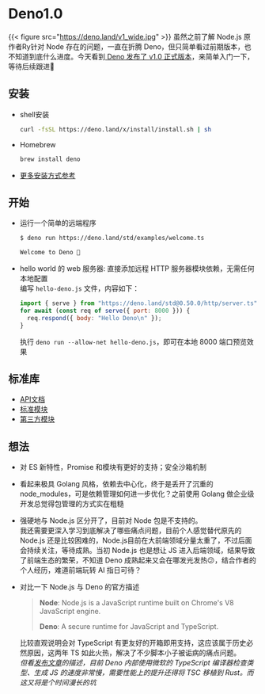 # Deno1.0

{{< figure src="https://deno.land/v1_wide.jpg" >}}
虽然之前了解 Node.js 原作者Ry针对 Node 存在的问题，一直在折腾 Deno，但只简单看过前期版本，也不知道到底什么进度。今天看到[ Deno 发布了 v1.0 正式版本](https://deno.land/v1)，来简单入门一下，等待后续跟进🦕

## 安装
* shell安装
  ```bash
  curl -fsSL https://deno.land/x/install/install.sh | sh
  ```
* Homebrew
  ```bash
  brew install deno
  ```
* [更多安装方式参考](https://github.com/denoland/deno_install)

## 开始
* 运行一个简单的远端程序
  ```bash
  $ deno run https://deno.land/std/examples/welcome.ts

  Welcome to Deno 🦕
  ```
* hello world 的 web 服务器: 直接添加远程 HTTP 服务器模块依赖，无需任何本地配置  
  编写 `hello-deno.js` 文件，内容如下：
  ```js
  import { serve } from "https://deno.land/std@0.50.0/http/server.ts";
  for await (const req of serve({ port: 8000 })) {
    req.respond({ body: "Hello Deno\n" });
  }
  ```
  执行 `deno run --allow-net hello-deno.js`，即可在本地 8000 端口预览效果

## 标准库
* [API文档](https://doc.deno.land/https/github.com/denoland/deno/releases/latest/download/lib.deno.d.ts)
* [标准模块](https://deno.land/std)
* [第三方模块](https://deno.land/x)

## 想法
* 对 ES 新特性，Promise 和模块有更好的支持；安全沙箱机制
* 看起来极具 Golang 风格，依赖去中心化，终于是丢开了沉重的 node_modules，可是依赖管理如何进一步优化？之前使用 Golang 做企业级开发总觉得包管理的方式实在粗糙
* 强硬地与 Node.js 区分开了，目前对 Node 包是不支持的。  
  我还需要更深入学习到底解决了哪些痛点问题，目前个人感觉替代原先的 Node.js 还是比较困难的，Node.js目前在大前端领域分量太重了，不过后面会持续关注，等待成熟。当初 Node.js 也是想让 JS 进入后端领域，结果导致了前端生态的繁荣，不知道 Deno 成熟起来又会在哪发光发热:confused:，结合作者的个人经历，难道前端玩转 AI 指日可待？
* 对比一下 Node.js 与 Deno 的官方描述
  > **Node**: Node.js is a JavaScript runtime built on Chrome's V8 JavaScript engine.  
  > 
  > **Deno**: A secure runtime for JavaScript and TypeScript.

  比较直观说明会对 TypeScript 有更友好的开箱即用支持，这应该属于历史必然原因，这两年 TS 如此火热，解决了不少脚本小子被诟病的痛点问题。  
  *但看[发布文章](https://deno.land/v1#tsc-bottleneck)的描述，目前 Deno 内部使用微软的 TypeScript 编译器检查类型、生成 JS 的速度非常慢，需要性能上的提升还得将 TSC 移植到 Rust。而这又将是个时间漫长的坑*
